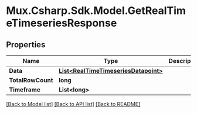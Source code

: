 # Mux.Csharp.Sdk.Model.GetRealTimeTimeseriesResponse

## Properties

Name | Type | Description | Notes
------------ | ------------- | ------------- | -------------
**Data** | [**List&lt;RealTimeTimeseriesDatapoint&gt;**](RealTimeTimeseriesDatapoint.md) |  | [optional] 
**TotalRowCount** | **long** |  | [optional] 
**Timeframe** | **List&lt;long&gt;** |  | [optional] 

[[Back to Model list]](../README.md#documentation-for-models) [[Back to API list]](../README.md#documentation-for-api-endpoints) [[Back to README]](../README.md)

